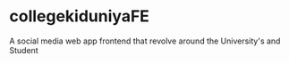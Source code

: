 # collegekiduniyaFE
A social media web app frontend that revolve around the University's and Student
